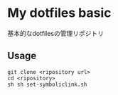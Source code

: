 # My dotfiles basic
基本的なdotfilesの管理リポジトリ

## Usage

```
git clone <ripository url>
cd <ripository>
sh sh set-symboliclink.sh
```
